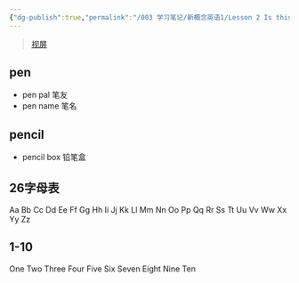 ```yaml
---
{"dg-publish":true,"permalink":"/003 学习笔记/新概念英语1/Lesson 2 Is this your...？/","dgPassFrontmatter":true,"created":"2024-02-26T19:00:42.580+08:00","updated":"2024-06-01T10:29:22.114+08:00"}
---
```


>[视屏](https://www.bilibili.com/video/BV1UH4y1j7wJ?p=2&vd_source=1bfe469a264a2b5f885f412c3b094c96)

## pen
- pen pal 笔友
- pen name 笔名

## pencil
- pencil box 铅笔盒

## 26字母表
Aa Bb Cc Dd Ee Ff Gg Hh Ii Jj Kk Ll Mm Nn Oo Pp Qq Rr Ss Tt Uu Vv Ww Xx Yy Zz

## 1-10
One Two Three Four Five Six Seven Eight Nine Ten